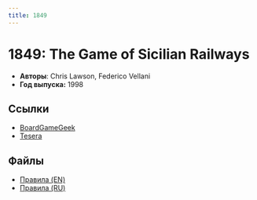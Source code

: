 ```yaml
---
title: 1849
---
```


# 1849: The Game of Sicilian Railways

* **Авторы**: Chris Lawson, Federico Vellani
* **Год выпуска:** 1998

## Ссылки

- [BoardGameGeek](https://boardgamegeek.com/boardgame/3097/1849-game-sicilian-railways)
- [Tesera](https://tesera.ru/game/1849Sicily/)

## Файлы

- [Правила (EN)](https://cdn.shopify.com/s/files/1/0252/9371/7588/files/1849.pdf?v=1597256879)
- [Правила (RU)](1849-rules-ru-v1.pdf)
